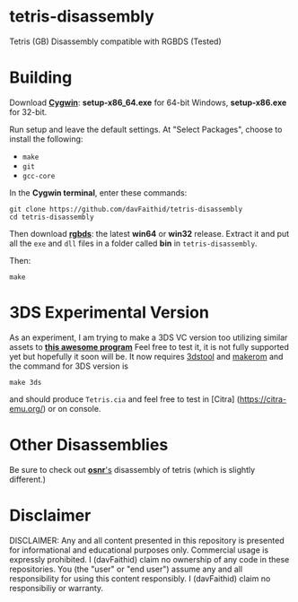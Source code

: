 # tetris-disassembly
Tetris (GB) Disassembly compatible with RGBDS (Tested)
# Building
Download [**Cygwin**](http://cygwin.com/install.html): **setup-x86_64.exe** for 64-bit Windows, **setup-x86.exe** for 32-bit.

Run setup and leave the default settings. At "Select Packages", choose to install the following:

- `make`
- `git`
- `gcc-core`

In the **Cygwin terminal**, enter these commands:

	git clone https://github.com/davFaithid/tetris-disassembly
	cd tetris-disassembly

Then download [**rgbds**](https://github.com/rednex/rgbds/releases/): the latest **win64** or **win32** release. Extract it and put all the `exe` and `dll` files in a folder called **bin** in `tetris-disassembly`.

Then:

	make

# 3DS Experimental Version
As an experiment, I am trying to make a 3DS VC version too utilizing similar assets to [**this awesome program**](https://gbatemp.net/threads/437118/)
Feel free to test it, it is not fully supported yet but hopefully it soon will be.
It now requires [3dstool](https://github.com/dnasdw/3dstool/releases/latest) and [makerom](https://github.com/jakcron/Project_CTR/releases/latest) and the command for 3DS version is

	make 3ds

and should produce `Tetris.cia` and feel free to test in [Citra] (https://citra-emu.org/) or on console.
# Other Disassemblies
Be sure to check out [**osnr**'s](https://github.com/osnr/tetris) disassembly of tetris (which is slightly different.)

# Disclaimer
DISCLAIMER: Any and all content presented in this repository is presented for informational and educational purposes only. Commercial usage is expressly prohibited. I (davFaithid) claim no ownership of any code in these repositories. You (the "user" or "end user") assume any and all responsibility for using this content responsibly. I (davFaithid) claim no responsibiliy or warranty.
